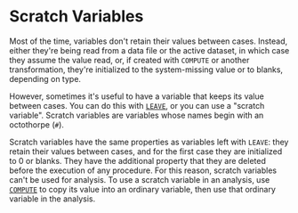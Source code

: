# Scratch Variables

Most of the time, variables don't retain their values between cases.
Instead, either they're being read from a data file or the active
dataset, in which case they assume the value read, or, if created with
`COMPUTE` or another transformation, they're initialized to the
system-missing value or to blanks, depending on type.

   However, sometimes it's useful to have a variable that keeps its
value between cases.  You can do this with
[`LEAVE`](../../commands/variables/leave.md), or you can use a
"scratch variable".  Scratch variables are variables whose names begin
with an octothorpe (`#`).

   Scratch variables have the same properties as variables left with
`LEAVE`: they retain their values between cases, and for the first
case they are initialized to 0 or blanks.  They have the additional
property that they are deleted before the execution of any procedure.
For this reason, scratch variables can't be used for analysis.  To use
a scratch variable in an analysis, use
[`COMPUTE`](../../commands/data/compute.md) to copy its value into an
ordinary variable, then use that ordinary variable in the analysis.

